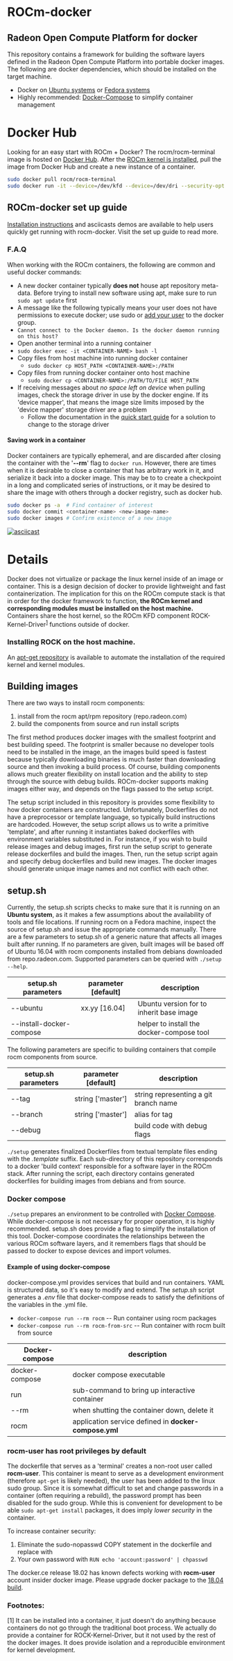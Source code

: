 # ROCm-docker

## Radeon Open Compute Platform for docker
This repository contains a framework for building the software layers defined in the Radeon Open Compute Platform into portable docker images.  The following are docker dependencies, which should be installed on the target machine.

-  Docker on [Ubuntu systems](https://docs.docker.com/v1.8/installation/ubuntulinux/) or [Fedora systems](https://docs.docker.com/v1.8/installation/fedora/)
-  Highly recommended: [Docker-Compose](https://docs.docker.com/compose/install/) to simplify container management

# Docker Hub
Looking for an easy start with ROCm + Docker?  The rocm/rocm-terminal image is hosted on [Docker Hub](https://hub.docker.com/r/rocm/rocm-terminal/).  After the [ROCm kernel is installed](#install-rocm-kernel), pull the image from Docker Hub and create a new instance of a container.

```bash
sudo docker pull rocm/rocm-terminal
sudo docker run -it --device=/dev/kfd --device=/dev/dri --security-opt seccomp=unconfined --group-add video rocm/rocm-terminal
```

## ROCm-docker set up guide
[Installation instructions](quick-start.md) and asciicasts demos are available to help users quickly get running with rocm-docker.  Visit the set up guide to read more.

### F.A.Q
When working with the ROCm containers, the following are common and useful docker commands:
*  A new docker container typically **does not** house apt repository meta-data.  Before trying to install new software using apt, make sure to run `sudo apt update` first
*  A message like the following typically means your user does not have permissions to execute docker; use sudo or [add your user](https://docs.docker.com/engine/installation/linux/ubuntulinux/#/create-a-docker-group) to the docker group.
  * `Cannot connect to the Docker daemon. Is the docker daemon running on this host?`
*  Open another terminal into a running container
  * `sudo docker exec -it <CONTAINER-NAME> bash -l`
* Copy files from host machine into running docker container
  * `sudo docker cp HOST_PATH <CONTAINER-NAME>:/PATH`
* Copy files from running docker container onto host machine
  * `sudo docker cp <CONTAINER-NAME>:/PATH/TO/FILE HOST_PATH`
* If receiving messages about *no space left on device* when pulling images, check the storage driver in use by the docker engine.  If its 'device mapper', that means the image size limits imposed by the 'device mapper' storage driver are a problem
  * Follow the documentation in the [quick start guide](quick-start.md) for a solution to change to the storage driver

#### Saving work in a container
Docker containers are typically ephemeral, and are discarded after closing the container with the '**--rm**' flag to `docker run`.  However, there are times when it is desirable to close a container that has arbitrary work in it, and serialize it back into a docker image.  This may be to to create a checkpoint in a long and complicated series of instructions, or it may be desired to share the image with others through a docker registry, such as docker hub.

```bash
sudo docker ps -a  # Find container of interest
sudo docker commit <container-name> <new-image-name>
sudo docker images # Confirm existence of a new image
```
[![asciicast](https://asciinema.org/a/bka9uj16zuio4qlnsqcr7nv8z.png)](https://asciinema.org/a/bka9uj16zuio4qlnsqcr7nv8z)

# Details
Docker does not virtualize or package the linux kernel inside of an image or container.  This is a design decision of docker to provide lightweight and fast containerization.  The implication for this on the ROCm compute stack is that in order for the docker framework to function, **the ROCm kernel and corresponding modules must be installed on the host machine.**  Containers share the host kernel, so the ROCm KFD component ROCK-Kernel-Driver<sup>[1](#ROCK)</sup> functions outside of docker.

### Installing ROCK on the host machine.
An [apt-get repository](https://github.com/RadeonOpenCompute/ROCm/wiki#installing-from-amd-rocm-repositories) is available to automate the installation of the required kernel and kernel modules.

## Building images
There are two ways to install rocm components:
1.  install from the rocm apt/rpm repository (repo.radeon.com)
2.  build the components from source and run install scripts

The first method produces docker images with the smallest footprint and best building speed.  The footprint is smaller because no developer tools need to be installed in the image, an the images build speed is fastest because typically downloading binaries is much faster than downloading source and then invoking a build process.  Of course, building components allows much greater flexibility on install location and the ability to step through the source with debug builds.  ROCm-docker supports making images either way, and depends on the flags passed to the setup script.

The setup script included in this repository is provides some flexibility to how docker containers are constructed.  Unfortunately, Dockerfiles do not have a preprocessor or template language, so typically build instructions are hardcoded.  However, the setup script allows us to write a primitive 'template', and after running it instantiates baked dockerfiles with environment variables substituted in.  For instance, if you wish to build release images and debug images, first run the setup script to generate release dockerfiles and build the images.  Then, run the setup script again and specify debug dockerfiles and build new images.  The docker images should generate unique image names and not conflict with each other.

## setup.sh
Currently, the setup.sh scripts checks to make sure that it is running on an **Ubuntu system**, as it makes a few assumptions about the availability of tools and file locations.  If running rocm on a Fedora machine, inspect the source of setup.sh and issue the appropriate commands manually.  There are a few parameters to setup.sh of a generic nature that affects all images built after running.  If no parameters are given, built images will be based off of Ubuntu 16.04 with rocm components installed from debians downloaded from repo.radeon.com.  Supported parameters can be queried with `./setup --help`.

| setup.sh parameters | parameter [default]| description |
|-----|-----|-----|
| --ubuntu | xx.yy [16.04] | Ubuntu version for to inherit base image |
| --install-docker-compose | | helper to install the docker-compose tool |

The following parameters are specific to building containers that compile rocm components from source.

| setup.sh parameters | parameter [default]| description |
|-----|-----|-----|
| --tag | string ['master'] | string representing a git branch name |
| --branch | string ['master'] | alias for tag |
| --debug | | build code with debug flags |

`./setup` generates finalized Dockerfiles from textual template files ending with the *.template* suffix.  Each sub-directory of this repository corresponds to a docker 'build context' responsible for a software layer in the ROCm stack.  After running the script, each directory contains generated dockerfiles for building images from debians and from source.

### Docker compose
`./setup` prepares an environment to be controlled with [Docker Compose](https://docs.docker.com/compose/).  While docker-compose is not necessary for proper operation, it is highly recommended.  setup.sh does provide a flag to simplify the installation of this tool. Docker-compose coordinates the relationships between the various ROCm software layers, and it remembers flags that should be passed to docker to expose devices and import volumes.

#### Example of using docker-compose
docker-compose.yml provides services that build and run containers.  YAML is structured data, so it's easy to modify and extend.  The *setup.sh* script generates a *.env* file that docker-compose reads to satisfy the definitions of the variables in the .yml file.
  * `docker-compose run --rm rocm` -- Run container using rocm packages
  * `docker-compose run --rm rocm-from-src` -- Run container with rocm built from source


  | Docker-compose  | description |
  |-----|-----|
  | docker-compose | docker compose executable|
  | run | sub-command to bring up interactive container |
  | --rm | when shutting the container down, delete it |
  | rocm | application service defined in **docker-compose.yml** |

### rocm-user has root privileges by default
The dockerfile that serves as a 'terminal' creates a non-root user called **rocm-user**.  This container is meant to serve as a development environment (therefore `apt-get` is likely needed), the user has been added to the linux sudo group.  Since it is somewhat difficult to set and change passwords in a container (often requiring a rebuild), the password prompt has been disabled for the sudo group.  While this is convenient for development to be able `sudo apt-get install` packages, it does imply *lower security* in the container.

To increase container security:

1.  Eliminate the sudo-nopasswd COPY statement in the dockerfile and replace with
2.  Your own password with `RUN echo 'account:password' | chpasswd`

The docker.ce release 18.02 has known defects working with **rocm-user** account insider docker image.
Please upgrade docker package to the [18.04 build](https://download.docker.com/linux/ubuntu/dists/xenial/pool/nightly/amd64/docker-ce_18.04.0~ce~dev~git20180313.171447.0.6e4307b-0~ubuntu_amd64.deb). 
### Footnotes:
<a name="ROCK">[1]</a> It can be installed into a container, it just doesn't do anything because containers do not go through the traditional boot process.  We actually do provide a container for ROCK-Kernel-Driver, but it not used by the rest of the docker images.  It does provide isolation and a reproducible environment for kernel development.
